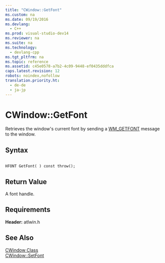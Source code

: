 ```yaml
---
title: "CWindow::GetFont"
ms.custom: na
ms.date: 09/19/2016
ms.devlang: 
  - C++
ms.prod: visual-studio-dev14
ms.reviewer: na
ms.suite: na
ms.technology: 
  - devlang-cpp
ms.tgt_pltfrm: na
ms.topic: reference
ms.assetid: c45e0578-a7b2-4c09-9448-ef0435dddfca
caps.latest.revision: 12
robots: noindex,nofollow
translation.priority.ht: 
  - de-de
  - ja-jp
---
```

# CWindow::GetFont
Retrieves the window's current font by sending a [WM_GETFONT](http://msdn.microsoft.com/library/windows/desktop/ms632624) message to the window.  
  
## Syntax  
  
```  
  
HFONT GetFont( ) const throw();  
```  
  
## Return Value  
 A font handle.  
  
## Requirements  
 **Header:** atlwin.h  
  
## See Also  
 [CWindow Class](../vs140/CWindow-Class.md)   
 [CWindow::SetFont](../vs140/CWindow--SetFont.md)